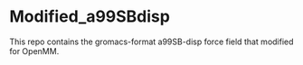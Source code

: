 # Modified_a99SBdisp
This repo contains the gromacs-format a99SB-disp force field that modified for OpenMM.


